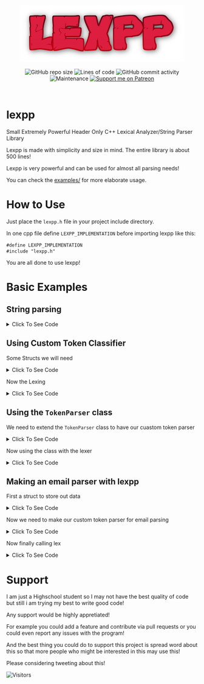 <br/>
<p align="center">
    <img src="https://raw.githubusercontent.com/Jaysmito101/lexpp/master/images/ReadmeHeader.png" border="0"></
</p>

<br/>
<p align="center">
  <img alt="GitHub repo size" src="https://img.shields.io/github/repo-size/Jaysmito101/lexpp?style=for-the-badge">
  <img alt="Lines of code" src="https://img.shields.io/tokei/lines/github/Jaysmito101/lexpp?style=for-the-badge">
  <img alt="GitHub commit activity" src="https://img.shields.io/github/commit-activity/w/Jaysmito101/lexpp?style=for-the-badge">
    <br>
    <img alt="Maintenance" src="https://img.shields.io/maintenance/yes/2021?style=for-the-badge">
    <a href="https://patreon.com/jaysmito101"><img src="https://img.shields.io/endpoint.svg?url=https%3A%2F%2Fshieldsio-patreon.vercel.app%2Fapi%3Fusername%3Djaysmito101%26type%3Dpledges&style=for-the-badge" alt="Support me on Patreon" /></a>
</p>
<br/>



# lexpp
Small Extremely Powerful Header Only C++ Lexical Analyzer/String Parser Library


Lexpp is made with simplicity and size in mind. The entire library is about 500 lines!

Lexpp is very powerful and can be used for almost all parsing needs!

You can check the <a  href="https://github.com/Jaysmito101/lexpp/tree/master/examples">examples/</a> for more elaborate usage.

# How to Use

Just place the `lexpp.h` file in your project include directory.

In one cpp file define `LEXPP_IMPLEMENTATION` before importing lexpp like  this:


    #define LEXPP_IMPLEMENTATION
    #include "lexpp.h"
    
You are all done to use lexpp!


# Basic Examples

## String parsing
<details>
    <summary> Click To See Code </summary>
    
    std::string data = "some text to parse! ";
    std::vector<std::string> tokens = lexpp::lex(data, {"<=", "<<", "\n", "::", ",", "}", "{", ";", " "}, false);

    for(std::string& token : tokens){
        std::cout << token << std::endl;
    }
        
 </details>


## Using Custom Token Classifier
        
Some Structs we will need
<details>
        <summary> Click To See Code </summary>
        
    enum MyTokens{
        Keyword = 0,
        Number,
        String,
        Other
    };
    
    static std::string TokenToString(int tok){
    switch(tok){
        case Keyword: return "Keyword";
        case Number:  return "Number";
        case String:  return "String";
        case Other:   return "Other";
    }
    }
        
</details>

Now the Lexing
        
<details>
        <summary> Click To See Code </summary>
        
    std::vector<std::string> keywords = {"for", "void", "return", "if", "int"};
    std::vector<lexpp::Token> tokens = lexpp::lex(data, {"<=", "<<", "\n", "::", ",", "}", "{", "(", ")" ";", " "}, [keywords](std::string& token, bool* discard, bool is_separator) -> int {
        if(std::find(keywords.begin(), keywords.end(), token) != keywords.end()){
            return MyTokens::Keyword;
        }
        if(is_number(token))
            return MyTokens::Number;
        else
            return MyTokens::String;
    }, false);

    for(lexpp::Token& token : tokens){
        std::cout << TokenToString(token.type) << " -> " << token.value << std::endl;
    }
    
</details>

## Using the `TokenParser` class

We need to extend the `TokenParser` class to have our cuastom token parser

<details>
        <summary> Click To See Code </summary>
        
    class MyTokenParser : public lexpp::TokenParser
    {
    public:
    MyTokenParser(std::string data, std::string separators)
    :TokenParser(data, separators, false){}

    virtual int process_token(std::string& token, bool* discard, bool isSeparator) override
    {
        if(std::find(keywords.begin(), keywords.end(), token) != keywords.end())
            return MyTokens::Keyword;
        else if(is_number(token))
            return MyTokens::Number;
        else if(isSeparator)
            return MyTokens::Other;
        else
            return MyTokens::String;
    }    

    std::vector<std::string> keywords = {"for", "void", "return", "if", "int"};
    };
        
</details>
    
Now using the class with the lexer

<details>
        <summary> Click To See Code </summary>
            
    std::vector<lexpp::Token> tokens =     lexpp::lex(std::make_shared<MyTokenParser>(data, "\n :,[]{}().\t"));
    for(lexpp::Token& token : tokens){
        std::cout << TokenToString(token.type) << " -> " << token.value << std::endl;
    }
            
</details>
            
## Making an email parser with lexpp

First a struct to store out data
            
<details>
        <summary> Click To See Code </summary>     
    
    struct Email{
        std::string name;
        std::string domainFront;
        std::string domainEnd;
        std::string domain;
    };
    
</details>
    
Now we need to make our custom token parser for email parsing

<details>
        <summary> Click To See Code </summary>
      
    class EmailTokenParser : public lexpp::TokenParser
    {
    public:
    EmailTokenParser(std::string data, std::string separators = "\n@.")
    :TokenParser(data, separators, true){}

    virtual int process_token(std::string& token, bool* discard, bool isSeparator) override
    {
        if(isSeparator){
            if(ci == 2){
                currMail.domain = currMail.domainFront + "." + currMail.domainEnd;
                emailIds.push_back(currMail);
                ci = 0;
                *discard = true;
                return 0;  
            }
            if(token.size() <= 0){
                *discard = true;
                return 0;  
            }
            if(token == "\n"){
                ci = 0;
                *discard = true;
                return 0;  
            }
            else if(token == "@"){
                ci = 1;
                *discard = true;
                return 0;                
            }
            else if(token == "."){
                ci = 2;
                *discard = true;
                return 0;                
            }
        }

        if(ci == 0)
            currMail.name = token;
        else if(ci == 1)
            currMail.domainFront = token;
        else if(ci == 2)
            currMail.domainEnd = token;
    }    

    int ci = 0;
    Email currMail;
    std::vector<Email> emailIds;
    };
      
</details>
    
Now finally calling lex
<details>
        <summary> Click To See Code </summary>
    
    std::shared_ptr<EmailTokenParser> tok_parser = std::make_shared<EmailTokenParser>(data+"\n", "\n@.");
    lexpp::lex(tok_parser);
    for(Email& email : tok_parser->emailIds){
        std::cout << "Email : \nNAME: " << email.name << "\nDOMAIN : " << email.domain << std::endl;
    }
    
</details>

# Support

I am just a Highschool student so I may not have the best quality of code but still i am trying my best to write good code!

Any support would be highly appretiated!

For example you could add a feature and contribute via pull requests or you could even report any issues with the program!

And the best thing you could do to support this project is spread word about this so that more people who might be interested in this may use this!

Please considering tweeting about this! 


<img alt="Visitors" src="https://visitor-badge.glitch.me/badge?page_id=Jaysmito101.lexpp&left_color=gray&right_color=green&style=for-the-badge">
